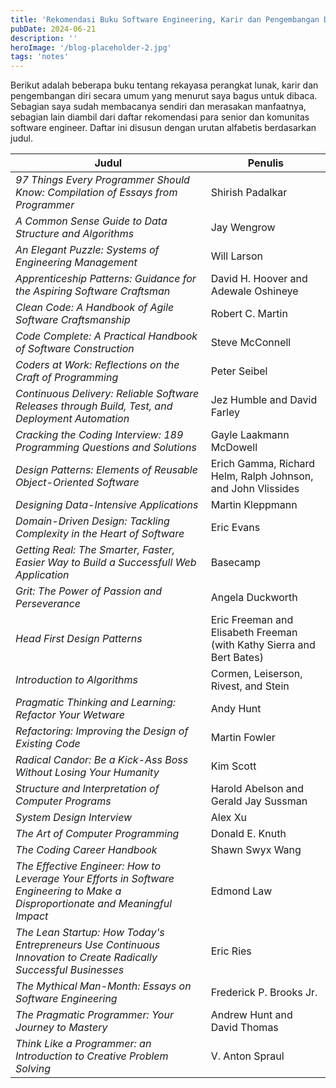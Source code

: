 ```yaml
---
title: 'Rekomendasi Buku Software Engineering, Karir dan Pengembangan Diri'
pubDate: 2024-06-21
description: ''
heroImage: '/blog-placeholder-2.jpg'
tags: 'notes'
---
```


Berikut adalah beberapa buku tentang rekayasa perangkat lunak, karir dan pengembangan diri secara umum yang menurut saya bagus untuk dibaca. Sebagian saya sudah membacanya sendiri dan merasakan manfaatnya, sebagian lain diambil dari daftar rekomendasi para senior dan komunitas software engineer. Daftar ini disusun dengan urutan alfabetis berdasarkan judul.

| Judul | Penulis |
| --- | --- |
| *97 Things Every Programmer Should Know: Compilation of Essays from Programmer* | Shirish Padalkar |
| *A Common Sense Guide to Data Structure and Algorithms* | Jay Wengrow |
| *An Elegant Puzzle: Systems of Engineering Management* | Will Larson |
| *Apprenticeship Patterns: Guidance for the Aspiring Software Craftsman* | David H. Hoover and Adewale Oshineye|
| *Clean Code: A Handbook of Agile Software Craftsmanship* | Robert C. Martin |
| *Code Complete: A Practical Handbook of Software Construction* | Steve McConnell |
| *Coders at Work: Reflections on the Craft of Programming* | Peter Seibel |
| *Continuous Delivery: Reliable Software Releases through Build, Test, and Deployment Automation* | Jez Humble and David Farley |
| *Cracking the Coding Interview: 189 Programming Questions and Solutions* | Gayle Laakmann McDowell |
| *Design Patterns: Elements of Reusable Object-Oriented Software* | Erich Gamma, Richard Helm, Ralph Johnson, and John Vlissides |
| *Designing Data-Intensive Applications* | Martin Kleppmann |
| *Domain-Driven Design: Tackling Complexity in the Heart of Software* | Eric Evans |
| *Getting Real: The Smarter, Faster, Easier Way to Build a Successfull Web Application* | Basecamp |
| *Grit: The Power of Passion and Perseverance* | Angela Duckworth |
| *Head First Design Patterns* | Eric Freeman and Elisabeth Freeman (with Kathy Sierra and Bert Bates) |
| *Introduction to Algorithms* | Cormen, Leiserson, Rivest, and Stein |
| *Pragmatic Thinking and Learning: Refactor Your Wetware* | Andy Hunt |
| *Refactoring: Improving the Design of Existing Code* | Martin Fowler |
| *Radical Candor: Be a Kick-Ass Boss Without Losing Your Humanity* | Kim Scott |
| *Structure and Interpretation of Computer Programs* | Harold Abelson and Gerald Jay Sussman |
| *System Design Interview* | Alex Xu |
| *The Art of Computer Programming* | Donald E. Knuth |
| *The Coding Career Handbook* | Shawn Swyx Wang |
| *The Effective Engineer: How to Leverage Your Efforts in Software Engineering to Make a Disproportionate and Meaningful Impact* | Edmond Law|
| *The Lean Startup: How Today's Entrepreneurs Use Continuous Innovation to Create Radically Successful Businesses* | Eric Ries |
| *The Mythical Man-Month: Essays on Software Engineering* | Frederick P. Brooks Jr. |
| *The Pragmatic Programmer: Your Journey to Mastery* | Andrew Hunt and David Thomas |
| *Think Like a Programmer: an Introduction to Creative Problem Solving* | V. Anton Spraul |